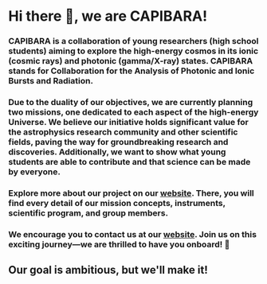 # Hi there 👋, we are CAPIBARA!

### CAPIBARA is a collaboration of young researchers (high school students) aiming to explore the high-energy cosmos in its ionic (cosmic rays) and photonic (gamma/X-ray) states. CAPIBARA stands for **C**ollaboration for the **A**nalysis of **P**hotonic and **I**onic **B**ursts and **Ra**diation.

### Due to the duality of our objectives, we are currently planning two missions, one dedicated to each aspect of the high-energy Universe. We believe our initiative holds significant value for the astrophysics research community and other scientific fields, paving the way for groundbreaking research and discoveries. Additionally, we want to show what young students are able to contribute and that science can be made by everyone.

### Explore more about our project on our [website](https://capibara3.github.io). There, you will find every detail of our mission concepts, instruments, scientific program, and group members.

### We encourage you to contact us at our [website](https://capibara3.github.io/contact.html). Join us on this exciting journey—we are thrilled to have you onboard! 🚀

## Our goal is ambitious, but we'll make it!
